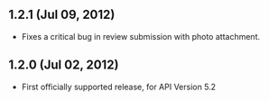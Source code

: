 ## 1.2.1 (Jul 09, 2012)

* Fixes a critical bug in review submission with photo attachment.

## 1.2.0 (Jul 02, 2012)

* First officially supported release, for API Version 5.2